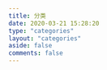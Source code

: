 ```yaml
---
title: 分类
date: 2020-03-21 15:28:20
type: "categories"
layout: "categories"
aside: false
comments: false
---
```

